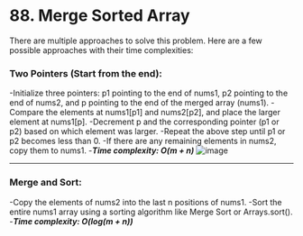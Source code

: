 # 88. Merge Sorted Array

There are multiple approaches to solve this problem. Here are a few possible approaches with their time complexities:

### Two Pointers (Start from the end):

-Initialize three pointers: p1 pointing to the end of nums1, p2 pointing to the end of nums2, and p pointing to the end of the merged array (nums1).
-Compare the elements at nums1[p1] and nums2[p2], and place the larger element at nums1[p].
-Decrement p and the corresponding pointer (p1 or p2) based on which element was larger.
-Repeat the above step until p1 or p2 becomes less than 0.
-If there are any remaining elements in nums2, copy them to nums1.
-***Time complexity: O(m + n)***
![image](https://github.com/Nikhilpra17/Leetcode-/assets/97670140/9eee8f18-47f0-454c-9793-20f9bfceb561)

___

### Merge and Sort:

-Copy the elements of nums2 into the last n positions of nums1.
-Sort the entire nums1 array using a sorting algorithm like Merge Sort or Arrays.sort().
-***Time complexity: O(log(m + n))***
